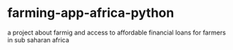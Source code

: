 # farming-app-africa-python
a project about farmig and access to affordable financial loans for farmers in sub saharan africa

